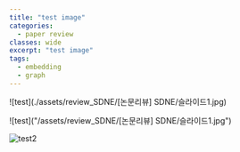 ```yaml
---
title: "test image"
categories:
  - paper review
classes: wide
excerpt: "test image"
tags: 
  - embedding
  - graph
---
```




![test](./assets/review_SDNE/[논문리뷰] SDNE/슬라이드1.jpg)

![test]("/assets/review_SDNE/[논문리뷰] SDNE/슬라이드1.jpg")

![test2]("image/profile/2021me.jpg")

